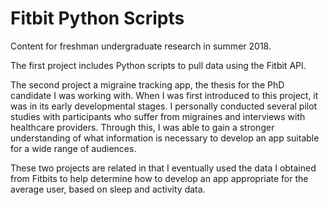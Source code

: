 # Fitbit Python Scripts
Content for freshman undergraduate research in summer 2018. 

The first project includes Python scripts to pull data using the Fitbit API. 

The second project a migraine tracking app, the thesis for the PhD candidate I was working with. When I was first introduced to this project, it was in its early developmental stages. I personally conducted several pilot studies with participants who suffer from migraines and interviews with healthcare providers. Through this, I was able to gain a stronger understanding of what information is necessary to develop an app suitable for a wide range of audiences.  

These two projects are related in that I eventually used the data I obtained from Fitbits to help determine how to develop an app appropriate for the average user, based on sleep and activity data.

